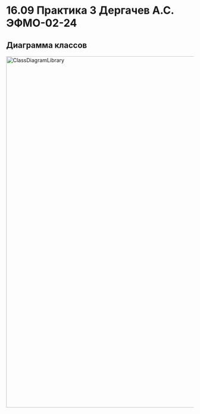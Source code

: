# 16.09 Практика 3 Дергачев А.С. ЭФМО-02-24  
## Диаграмма классов

<img width="941" alt="ClassDiagramLibrary" src="https://github.com/user-attachments/assets/4bf9dbbd-f653-4ed5-b970-9a4d64a90728">
